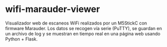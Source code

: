 # wifi-marauder-viewer
Visualizador web de escaneos WiFi realizados por un M5StickC con firmware Marauder. Los datos se recogen vía serie (PuTTY), se guardan en un archivo de log y se muestran en tiempo real en una página web usando Python + Flask.
